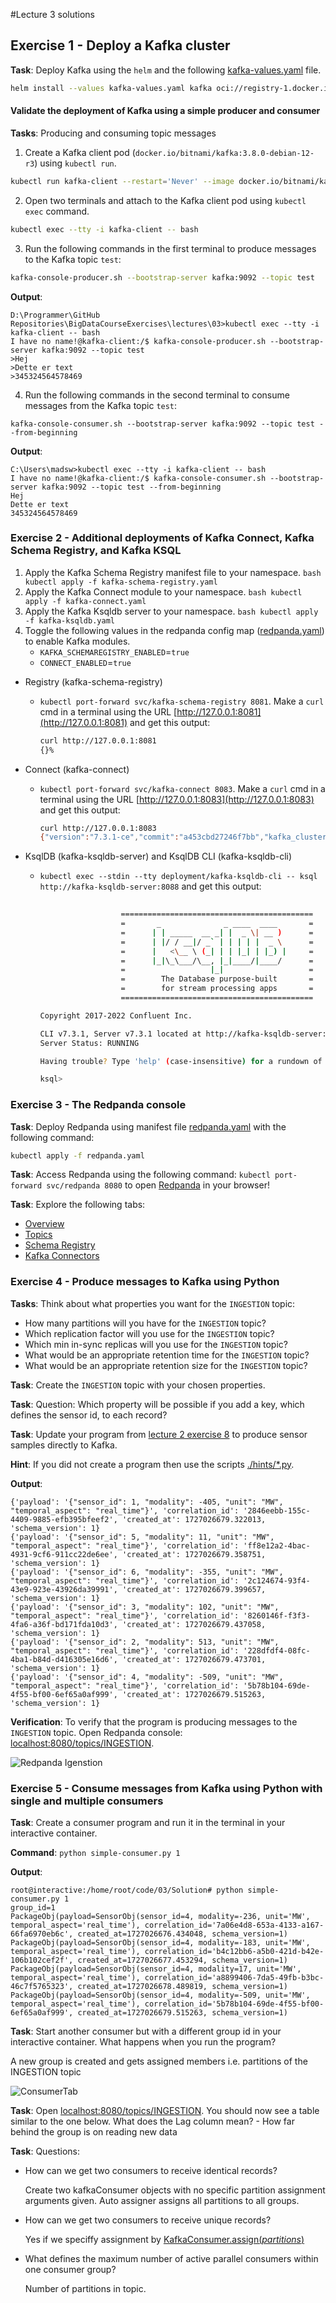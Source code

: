 #Lecture 3 solutions

## Exercise 1 - Deploy a Kafka cluster

**Task**: Deploy Kafka using the `helm` and the following [kafka-values.yaml](kafka-values.yaml) file.


```bash
helm install --values kafka-values.yaml kafka oci://registry-1.docker.io/bitnamicharts/kafka --version 30.0.4
```

#### Validate the deployment of Kafka using a simple producer and consumer

**Tasks**: Producing and consuming topic messages

1. Create a Kafka client pod (`docker.io/bitnami/kafka:3.8.0-debian-12-r3`) using `kubectl run`.

```bash
kubectl run kafka-client --restart='Never' --image docker.io/bitnami/kafka:3.8.0-debian-12-r3  --command -- sleep infinity
```

2. Open two terminals and attach to the Kafka client pod using `kubectl exec` command.

```bash
kubectl exec --tty -i kafka-client -- bash
```

3. Run the following commands in the first terminal to produce messages to the Kafka topic `test`:

```bash
kafka-console-producer.sh --bootstrap-server kafka:9092 --topic test
```

**Output**:
```
D:\Programmer\GitHub Repositories\BigDataCourseExercises\lectures\03>kubectl exec --tty -i kafka-client -- bash
I have no name!@kafka-client:/$ kafka-console-producer.sh --bootstrap-server kafka:9092 --topic test
>Hej
>Dette er text
>345324564578469
```

4. Run the following commands in the second terminal to consume messages from the Kafka topic `test`:

```
kafka-console-consumer.sh --bootstrap-server kafka:9092 --topic test --from-beginning
```

**Output**:
```
C:\Users\madsw>kubectl exec --tty -i kafka-client -- bash
I have no name!@kafka-client:/$ kafka-console-consumer.sh --bootstrap-server kafka:9092 --topic test --from-beginning
Hej
Dette er text
345324564578469
```


### Exercise 2 - Additional deployments of Kafka Connect, Kafka Schema Registry, and Kafka KSQL

1. Apply the Kafka Schema Registry manifest file to your namespace. ```bash kubectl apply -f kafka-schema-registry.yaml ```
1. Apply the Kafka Connect module to your namespace. ```bash kubectl apply -f kafka-connect.yaml```
1. Apply the Kafka Ksqldb server to your namespace. ```bash kubectl apply -f kafka-ksqldb.yaml```
1. Toggle the following values in the redpanda config map ([redpanda.yaml](./redpanda.yaml)) to enable Kafka modules.
    - `KAFKA_SCHEMAREGISTRY_ENABLED`=`true`
    - `CONNECT_ENABLED`=`true`

- Registry (kafka-schema-registry)
  - `kubectl port-forward svc/kafka-schema-registry 8081`. Make a `curl` cmd in a terminal using the URL [http://127.0.0.1:8081](http://127.0.0.1:8081) and get this output:
    
    ```bash
    curl http://127.0.0.1:8081
    {}%                                  
    ```

- Connect (kafka-connect)
  - `kubectl port-forward svc/kafka-connect 8083`. Make a `curl` cmd in a terminal using the URL [http://127.0.0.1:8083](http://127.0.0.1:8083) and get this output:
    
    ```bash
    curl http://127.0.0.1:8083
    {"version":"7.3.1-ce","commit":"a453cbd27246f7bb","kafka_cluster_id":"<kafka_cluster_id>"}%                                    
    ```

- KsqlDB (kafka-ksqldb-server) and KsqlDB CLI (kafka-ksqldb-cli)
  - `kubectl exec --stdin --tty deployment/kafka-ksqldb-cli -- ksql http://kafka-ksqldb-server:8088` and get this output:

    ```bash
                      
                      ===========================================
                      =       _              _ ____  ____       =
                      =      | | _____  __ _| |  _ \| __ )      =
                      =      | |/ / __|/ _` | | | | |  _ \      =
                      =      |   <\__ \ (_| | | |_| | |_) |     =
                      =      |_|\_\___/\__, |_|____/|____/      =
                      =                   |_|                   =
                      =        The Database purpose-built       =
                      =        for stream processing apps       =
                      ===========================================

    Copyright 2017-2022 Confluent Inc.

    CLI v7.3.1, Server v7.3.1 located at http://kafka-ksqldb-server:8088
    Server Status: RUNNING

    Having trouble? Type 'help' (case-insensitive) for a rundown of how things work!

    ksql> 
    ```

### Exercise 3 - The Redpanda console

**Task**: Deploy Redpanda using manifest file [redpanda.yaml](./redpanda.yaml) with the following command:

```bash
kubectl apply -f redpanda.yaml
```

**Task**: Access Redpanda using the following command: `kubectl port-forward svc/redpanda 8080` to open [Redpanda](http://127.0.0.1:8080) in your browser!

**Task**: Explore the following tabs:

- [Overview](http://127.0.0.1:8080/overview)
- [Topics](http://127.0.0.1:8080/topics)
- [Schema Registry](http://127.0.0.1:8080/schema-registry)
- [Kafka Connectors](http://127.0.0.1:8080/connect-clusters/Connectors)


### Exercise 4 - Produce messages to Kafka using Python

**Tasks**: Think about what properties you want for the `INGESTION` topic:

- How many partitions will you have for the `INGESTION` topic?
- Which replication factor will you use for the `INGESTION` topic?
- Which min in-sync replicas will you use for the `INGESTION` topic?
- What would be an appropriate retention time for the `INGESTION` topic?
- What would be an appropriate retention size for the `INGESTION` topic?

**Task**: Create the `INGESTION` topic with your chosen properties.

**Task**: Question: Which property will be possible if you add a key, which defines the sensor id, to each record?

**Task**: Update your program from [lecture 2 exercise 8](../02/README.md#exercise-10---create-six-fictive-data-sources) to produce sensor samples directly to Kafka.

**Hint**: If you did not create a program then use the scripts [./hints/*.py](./hints).

**Output**:
```
{'payload': '{"sensor_id": 1, "modality": -405, "unit": "MW", "temporal_aspect": "real_time"}', 'correlation_id': '2846eebb-155c-4409-9885-efb395bfeef2', 'created_at': 1727026679.322013, 'schema_version': 1}
{'payload': '{"sensor_id": 5, "modality": 11, "unit": "MW", "temporal_aspect": "real_time"}', 'correlation_id': 'ff8e12a2-4bac-4931-9cf6-911cc22de6ee', 'created_at': 1727026679.358751, 'schema_version': 1}
{'payload': '{"sensor_id": 6, "modality": -355, "unit": "MW", "temporal_aspect": "real_time"}', 'correlation_id': '2c124674-93f4-43e9-923e-43926da39991', 'created_at': 1727026679.399657, 'schema_version': 1}
{'payload': '{"sensor_id": 3, "modality": 102, "unit": "MW", "temporal_aspect": "real_time"}', 'correlation_id': '8260146f-f3f3-4fa6-a36f-bd171fda10d3', 'created_at': 1727026679.437058, 'schema_version': 1}
{'payload': '{"sensor_id": 2, "modality": 513, "unit": "MW", "temporal_aspect": "real_time"}', 'correlation_id': '228dfdf4-08fc-4ba1-b84d-d416305e16d6', 'created_at': 1727026679.473701, 'schema_version': 1}
{'payload': '{"sensor_id": 4, "modality": -509, "unit": "MW", "temporal_aspect": "real_time"}', 'correlation_id': '5b78b104-69de-4f55-bf00-6ef65a0af999', 'created_at': 1727026679.515263, 'schema_version': 1}
```

**Verification**: To verify that the program is producing messages to the `INGESTION` topic. Open Redpanda console: [localhost:8080/topics/INGESTION](http://127.0.0.1:8080/topics/INGESTION?p=-1&s=50&o=-1#messages).

![Redpanda Igenstion](Images/Redpanda_Igenstion.png)


### Exercise 5 - Consume messages from Kafka using Python with single and multiple consumers

**Task**: Create a consumer program and run it in the terminal in your interactive container.

**Command**: ``` python simple-consumer.py 1 ```

**Output**:
```
root@interactive:/home/root/code/03/Solution# python simple-consumer.py 1
group_id=1
PackageObj(payload=SensorObj(sensor_id=4, modality=-236, unit='MW', temporal_aspect='real_time'), correlation_id='7a06e4d8-653a-4133-a167-66fa6970eb6c', created_at=1727026676.434048, schema_version=1)
PackageObj(payload=SensorObj(sensor_id=4, modality=-183, unit='MW', temporal_aspect='real_time'), correlation_id='b4c12bb6-a5b0-421d-b42e-106b102cef2f', created_at=1727026677.453294, schema_version=1)
PackageObj(payload=SensorObj(sensor_id=4, modality=17, unit='MW', temporal_aspect='real_time'), correlation_id='a8899406-7da5-49fb-b3bc-46c7f5765323', created_at=1727026678.489819, schema_version=1)
PackageObj(payload=SensorObj(sensor_id=4, modality=-509, unit='MW', temporal_aspect='real_time'), correlation_id='5b78b104-69de-4f55-bf00-6ef65a0af999', created_at=1727026679.515263, schema_version=1)
```

**Task**: Start another consumer but with a different group id in your interactive container. What happens when you run the program?

A new group is created and gets assigned members i.e. partitions of the INGESTION topic 

![ConsumerTab](Images/KafkaConsumers.png)

**Task**: Open [localhost:8080/topics/INGESTION](http://127.0.0.1:8080/topics/INGESTION#consumers). You should now see a table similar to the one below. What does the Lag column mean?
    - How far behind the group is on reading new data

**Task**: Questions:

- How can we get two consumers to receive identical records?

    Create two kafkaConsumer objects with no specific partition assignment arguments given. Auto assigner assigns all partitions to all groups. 
- How can we get two consumers to receive unique records?

    Yes if we speciffy assignment by [KafkaConsumer.assign(*partitions*)](https://kafka-python.readthedocs.io/en/master/apidoc/KafkaConsumer.html#kafka.KafkaConsumer.assign)
- What defines the maximum number of active parallel consumers within one consumer group?
    
    Number of partitions in topic.